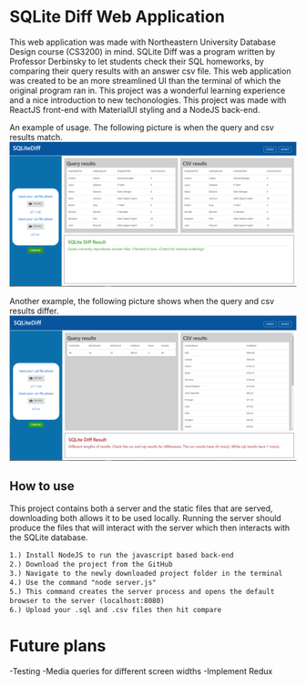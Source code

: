 # SQLite Diff Web Application

This web application was made with Northeastern University Database Design course (CS3200) in mind. SQLite Diff was a program written by Professor Derbinsky to let students check their SQL homeworks, by comparing their query results with an answer csv file. This web application was created to be an more streamlined UI than the terminal of which the original program ran in. This project was a wonderful learning experience and a nice introduction to new techonologies. This project was made with ReactJS front-end with MaterialUI styling and a NodeJS back-end.

An example of usage. The following picture is when the query and csv results match.
![A sample picture of Chinook Explorer](./src/images/correct_results.png)

Another example, the following picture shows when the query and csv results differ.
![Incorrect SQLite Diff results](./src/images/incorrect_results.png)


## How to use
This project contains both a server and the static files that are served, downloading both allows it to be used locally. Running the server should produce the files that will interact with the server which then interacts with the SQLite database. 

    1.) Install NodeJS to run the javascript based back-end
    2.) Download the project from the GitHub
    3.) Navigate to the newly downloaded project folder in the terminal
    4.) Use the command "node server.js" 
    5.) This command creates the server process and opens the default browser to the server (localhost:8080)
    6.) Upload your .sql and .csv files then hit compare

# Future plans
-Testing -Media queries for different screen widths -Implement Redux